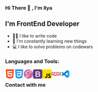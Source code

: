 ### Hi There 👋 , I'm Ilya

## I'm FrontEnd Developer

- 👨‍💻 I like to write code 
- 📖 I'm constantly learning new things
- 💻 I like to solve problems on codewars

### Languages and Tools:
<img align="left" alt="HTML5" width="30px" src="img/html.png"    />
<img align="left" alt="CSS" width="30px" src="img/css.png"    />
<img align="left" alt="Sass" width="30px" src="img/sass.png"    />
<img align="left" alt="Bootstrap" width="30px" src="img/bootstrap.png"    />
<img align="left" alt="JS" width="30px" src="img/js.png"    />
<img align="left" alt="NPM" width="30px" src="img/npm.png"    />
<img align="left" alt="vs" width="30px" src="img/vs.png"    /> 

<br />

### Contact with me



